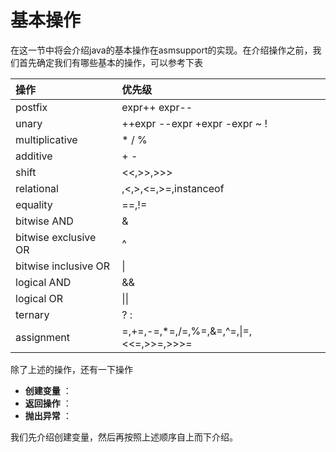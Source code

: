 # 基本操作

在这一节中将会介绍java的基本操作在asmsupport的实现。在介绍操作之前，我们首先确定我们有哪些基本的操作，可以参考下表

|操作|优先级|
|:---|:--|
|postfix|expr++ expr--|
|unary|++expr --expr +expr -expr ~ !|
|multiplicative|* / %|
|additive| \+ -|
|shift|<<,>>,>>>|
|relational|,<,>,<=,>=,instanceof|
|equality|==,!=|
|bitwise AND|&|
|bitwise exclusive OR|^|
|bitwise inclusive OR|\||
|logical AND|&&|
|logical OR|\|\||
|ternary| ? : |
|assignment|=,+=,-=,*=,/=,%=,&=,^=,\|=,<<=,>>=,>>>=|

除了上述的操作，还有一下操作

- **创建变量** ：
- **返回操作** ：
- **抛出异常** ：

我们先介绍创建变量，然后再按照上述顺序自上而下介绍。